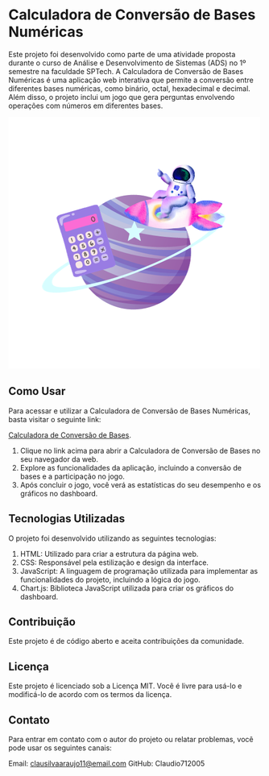 # Calculadora de Conversão de Bases Numéricas
Este projeto foi desenvolvido como parte de uma atividade proposta durante o curso de Análise e Desenvolvimento de Sistemas (ADS) no 1º semestre na faculdade SPTech. A Calculadora de Conversão de Bases Numéricas é uma aplicação web interativa que permite a conversão entre diferentes bases numéricas, como binário, octal, hexadecimal e decimal. Além disso, o projeto inclui um jogo que gera perguntas envolvendo operações com números em diferentes bases.

![Logo](./img/Design%20sem%20nome%20(4).png)

## Como Usar
Para acessar e utilizar a Calculadora de Conversão de Bases Numéricas, basta visitar o seguinte link:

[Calculadora de Conversão de Bases](https://claudio712005.github.io/Site-de-conversao-de-bases/calc.html).

1. Clique no link acima para abrir a Calculadora de Conversão de Bases no seu navegador da web.
2. Explore as funcionalidades da aplicação, incluindo a conversão de bases e a participação no jogo.
3. Após concluir o jogo, você verá as estatísticas do seu desempenho e os gráficos no dashboard.

## Tecnologias Utilizadas
O projeto foi desenvolvido utilizando as seguintes tecnologias:

1. HTML: Utilizado para criar a estrutura da página web.
2. CSS: Responsável pela estilização e design da interface.
3. JavaScript: A linguagem de programação utilizada para implementar as funcionalidades do projeto, incluindo a lógica do jogo.
4. Chart.js: Biblioteca JavaScript utilizada para criar os gráficos do dashboard.

## Contribuição
Este projeto é de código aberto e aceita contribuições da comunidade.

## Licença
Este projeto é licenciado sob a Licença MIT. Você é livre para usá-lo e modificá-lo de acordo com os termos da licença.

## Contato
Para entrar em contato com o autor do projeto ou relatar problemas, você pode usar os seguintes canais:

Email: clausilvaaraujo11@email.com
GitHub: Claudio712005